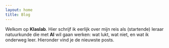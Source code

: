 ```yaml
---
layout: home
title: Blog
---
```


Welkom op **Klaslab**. Hier schrijf ik eerlijk over mijn reis als (startende) leraar
natuurkunde die met **AI** wil gaan werken: wat lukt, wat niet, en wat ik onderweg leer.
Hieronder vind je de nieuwste posts.
